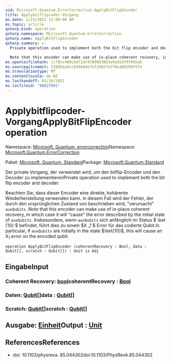 ```yaml
---
uid: Microsoft.Quantum.ErrorCorrection.ApplyBitFlipEncoder
title: Applybitflipcoder-Vorgang
ms.date: 1/23/2021 12:00:00 AM
ms.topic: article
qsharp.kind: operation
qsharp.namespace: Microsoft.Quantum.ErrorCorrection
qsharp.name: ApplyBitFlipEncoder
qsharp.summary: >-
  Private operation used to implement both the bit flip encoder and decoder.

  Note that this encoder can make use of in-place coherent recovery, in which case it will "cause" the error described by the initial state of `auxQubits`. In particular, if `auxQubits` are initially in the state $\ket{10}$, this will cause an $X_1$ error on the encoded qubit.
ms.openlocfilehash: cc70cc409cb472a747899838d3a9ad2d78f6b5ab
ms.sourcegitcommit: 71605ea9cc630e84e7ef29027e1f0ea06299747e
ms.translationtype: MT
ms.contentlocale: de-DE
ms.lasthandoff: 01/26/2021
ms.locfileid: "98827691"
---
```

# <a name="applybitflipencoder-operation"></a><span data-ttu-id="23e69-102">Applybitflipcoder-Vorgang</span><span class="sxs-lookup"><span data-stu-id="23e69-102">ApplyBitFlipEncoder operation</span></span>

<span data-ttu-id="23e69-103">Namespace: [Microsoft. Quantum. errorcorrection](xref:Microsoft.Quantum.ErrorCorrection)</span><span class="sxs-lookup"><span data-stu-id="23e69-103">Namespace: [Microsoft.Quantum.ErrorCorrection](xref:Microsoft.Quantum.ErrorCorrection)</span></span>

<span data-ttu-id="23e69-104">Paket: [Microsoft. Quantum. Standard](https://nuget.org/packages/Microsoft.Quantum.Standard)</span><span class="sxs-lookup"><span data-stu-id="23e69-104">Package: [Microsoft.Quantum.Standard](https://nuget.org/packages/Microsoft.Quantum.Standard)</span></span>


<span data-ttu-id="23e69-105">Der private Vorgang, der verwendet wird, um den bitflip-Encoder und den Decoder zu implementieren</span><span class="sxs-lookup"><span data-stu-id="23e69-105">Private operation used to implement both the bit flip encoder and decoder.</span></span>

<span data-ttu-id="23e69-106">Beachten Sie, dass dieser Encoder eine direkte, kohärente Wiederherstellung verwenden kann. in diesem Fall wird der Fehler, der durch den ursprünglichen Zustand von beschrieben wird, "verursacht" `auxQubits` .</span><span class="sxs-lookup"><span data-stu-id="23e69-106">Note that this encoder can make use of in-place coherent recovery, in which case it will "cause" the error described by the initial state of `auxQubits`.</span></span>
<span data-ttu-id="23e69-107">Insbesondere, wenn `auxQubits` sich anfänglich im Status $ \ket {10} $ befindet, führt dies zu einem $X _1 $ Error für das codierte Qubit.</span><span class="sxs-lookup"><span data-stu-id="23e69-107">In particular, if `auxQubits` are initially in the state $\ket{10}$, this will cause an $X_1$ error on the encoded qubit.</span></span>

```qsharp
operation ApplyBitFlipEncoder (coherentRecovery : Bool, data : Qubit[], scratch : Qubit[]) : Unit is Adj
```


## <a name="input"></a><span data-ttu-id="23e69-108">Eingabe</span><span class="sxs-lookup"><span data-stu-id="23e69-108">Input</span></span>

### <a name="coherentrecovery--bool"></a><span data-ttu-id="23e69-109">Coherent Recovery: [bool](xref:microsoft.quantum.lang-ref.bool)</span><span class="sxs-lookup"><span data-stu-id="23e69-109">coherentRecovery : [Bool](xref:microsoft.quantum.lang-ref.bool)</span></span>




### <a name="data--qubit"></a><span data-ttu-id="23e69-110">Daten: [Qubit](xref:microsoft.quantum.lang-ref.qubit)[]</span><span class="sxs-lookup"><span data-stu-id="23e69-110">data : [Qubit](xref:microsoft.quantum.lang-ref.qubit)[]</span></span>




### <a name="scratch--qubit"></a><span data-ttu-id="23e69-111">Scratch: [Qubit](xref:microsoft.quantum.lang-ref.qubit)[]</span><span class="sxs-lookup"><span data-stu-id="23e69-111">scratch : [Qubit](xref:microsoft.quantum.lang-ref.qubit)[]</span></span>





## <a name="output--unit"></a><span data-ttu-id="23e69-112">Ausgabe: [Einheit](xref:microsoft.quantum.lang-ref.unit)</span><span class="sxs-lookup"><span data-stu-id="23e69-112">Output : [Unit](xref:microsoft.quantum.lang-ref.unit)</span></span>



## <a name="references"></a><span data-ttu-id="23e69-113">References</span><span class="sxs-lookup"><span data-stu-id="23e69-113">References</span></span>

- <span data-ttu-id="23e69-114">doi: 10.1103/physreva. 85.044302</span><span class="sxs-lookup"><span data-stu-id="23e69-114">doi:10.1103/PhysRevA.85.044302</span></span>